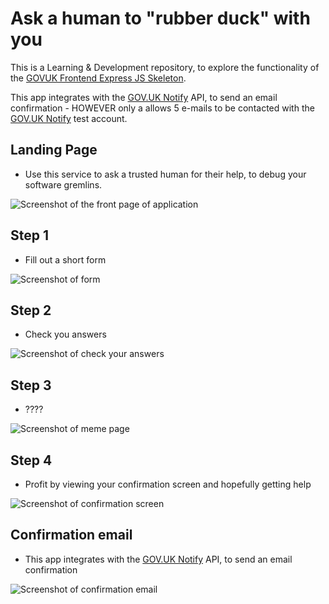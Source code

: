 # Ask a human to "rubber duck" with you

This is a Learning & Development repository, to explore the functionality of the [GOVUK Frontend Express JS Skeleton](https://github.com/ministryofjustice/govuk-frontend-express).

This app integrates with the [GOV.UK Notify](https://www.notifications.service.gov.uk/) API, to send an email confirmation - HOWEVER only a allows 5 e-mails to be contacted with the [GOV.UK Notify](https://www.notifications.service.gov.uk/) test account.


## Landing Page
- Use this service to ask a trusted human for their help, to debug your software gremlins. 

![Screenshot of the front page of application](src/images/frontpage.png)


## Step 1
- Fill out a short form

![Screenshot of form](src/images/step1.png)

## Step 2
- Check you answers

![Screenshot of check your answers](src/images/step2.png)


## Step 3
- ????

![Screenshot of meme page](src/images/step3.png)


## Step 4
- Profit by viewing your confirmation screen and hopefully getting help  

![Screenshot of confirmation screen](src/images/step4.png)

## Confirmation email
- This app integrates with the [GOV.UK Notify](https://www.notifications.service.gov.uk/) API, to send an email confirmation

![Screenshot of confirmation email](src/images/email.png)